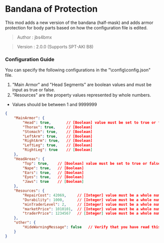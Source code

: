 # Bandana of Protection
This mod adds a new version of the bandana (half-mask) and adds armor protection for body parts based on how the configuration file is edited.

>Author  : jbs4bmx

>Version : 2.0.0 (Supports SPT-AKI B8)



### Configuration Guide
You can specify the following configurations in the "\config\config.json" file.
1. "Main Armor" and "Head Segments" are boolean values and must be input as true or false.
2. "Resources" are the property values represented by whole numbers.
  * Values should be between 1 and 9999999

```json
{
    "MainArmor": {
        "Head": true,       // [Boolean] value must be set to true or false - Set to true to enable protection for the specified body Part.
        "Thorax": true,     // [Boolean]
        "Stomach": true,    // [Boolean]
        "LeftArm": true,    // [Boolean]
        "RightArm": true,   // [Boolean]
        "LeftLeg": true,    // [Boolean]
        "RightLeg": true    // [Boolean]
    },
    "HeadAreas": {
        "Top": true,    // [Boolean] value must be set to true or false - Set to true to enable protection for the specified body Part.
        "Nape": true,   // [Boolean]
        "Ears": true,   // [Boolean]
        "Eyes": true,   // [Boolean]
        "Jaws": true    // [Boolean]
    },
    "Resources": {
        "RepairCost": 42069,     // [Integer] value must be a whole number - Sets the cost to repair the item.
        "Durability": 1000,      // [Integer] value must be a whole number - Sets the durability amount of the item.
        "minTraderLevel": 2,     // [Integer] value must be a whole number - Sets the minimum required trader level to acquire before you can purchase this item.
        "marketPrice": 1010101,  // [Integer] value must be a whole number - Sets the Flea Market price of the item.
        "traderPrice": 1234567   // [Integer] value must be a whole number - Sets the Ragman price of the item.
    },
    "other": {
        "HideWarningMessage": false   // Verify that you have read this document and the configuration file by setting this to true.
    }
}
```
